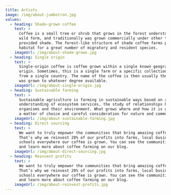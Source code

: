```yaml
---
title: Artists
image: /img/about-jumbotron.jpg
values:
  - heading: Shade-grown coffee
    text: >
      Coffee is a small tree or shrub that grows in the forest understory in its
      wild form, and traditionally was grown commercially under other trees that
      provided shade. The forest-like structure of shade coffee farms provides
      habitat for a great number of migratory and resident species.
    imageUrl: /img/about-shade-grown.jpg
  - heading: Single origin
    text: >
      Single-origin coffee is coffee grown within a single known geographic
      origin. Sometimes, this is a single farm or a specific collection of beans
      from a single country. The name of the coffee is then usually the place it
      was grown to whatever degree available.
    imageUrl: /img/about-single-origin.jpg
  - heading: Sustainable farming
    text: >
      Sustainable agriculture is farming in sustainable ways based on an
      understanding of ecosystem services, the study of relationships between
      organisms and their environment. What grows where and how it is grown are
      a matter of choice and careful consideration for nature and communities.
    imageUrl: /img/about-sustainable-farming.jpg
  - heading: Direct sourcing
    text: >
      We want to truly empower the communities that bring amazing coffee to you.
      That’s why we reinvest 20% of our profits into farms, local businesses and
      schools everywhere our coffee is grown. You can see the communities grow
      and learn more about coffee farming on our blog.
    imageUrl: /img/about-direct-sourcing.jpg
  - heading: Reinvest profits
    text: >
      We want to truly empower the communities that bring amazing coffee to you.
      That’s why we reinvest 20% of our profits into farms, local businesses and
      schools everywhere our coffee is grown. You can see the communities grow
      and learn more about coffee farming on our blog.
    imageUrl: /img/about-reinvest-profits.jpg
---
```

